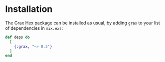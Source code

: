 # Installation

The [Grax Hex package](https://hex.pm/packages/grax) can be installed as usual, by adding `grax` to your list of dependencies in `mix.exs`:

```elixir
def deps do
  [
    {:grax, "~> 0.3"}
  ]
end
```
